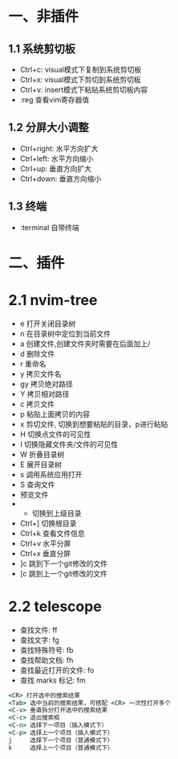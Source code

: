# 一、非插件

## 1.1 系统剪切板

- Ctrl+c: visual模式下复制到系统剪切板
- Ctrl+x: visual模式下剪切到系统剪切板
- Ctrl+v: insert模式下粘贴系统剪切板内容
- :reg 查看vim寄存器值


## 1.2 分屏大小调整

- Ctrl+right: 水平方向扩大
- Ctrl+left: 水平方向缩小
- Ctrl+up: 垂直方向扩大
- Ctrl+down: 垂直方向缩小


## 1.3 终端
- :terminal 自带终端


# 二、插件

# 2.1 nvim-tree

- <leader>e 打开关闭目录树
- <leader>n 在目录树中定位到当前文件
- a 创建文件,创建文件夹时需要在后面加上/
- d 删除文件
- r 重命名
- y 拷贝文件名
- gy 拷贝绝对路径
- Y 拷贝相对路径
- c 拷贝文件
- p 粘贴上面拷贝的内容
- x 剪切文件, 切换到想要粘贴的目录，p进行粘贴
- H 切换点文件的可见性
- I 切换隐藏文件夹/文件的可见性
- W 折叠目录树
- E 展开目录树
- s 调用系统应用打开
- S 查询文件
- <Tab> 预览文件
- - 切换到上级目录
- Ctrl+] 切换根目录
- Ctrl+k 查看文件信息
- Ctrl+v 水平分屏
- Ctrl+x 垂直分屏
- ]c 跳到下一个git修改的文件
- [c 跳到上一个git修改的文件



# 2.2 telescope

- 查找文件: <leader>ff
- 查找文字: <leader>fg
- 查找特殊符号: <leader>fb
- 查找帮助文档: <leader>fh
- 查找最近打开的文件: <leader>fo
- 查找 marks 标记: <leader>fm

```cmd
<CR> 打开选中的搜索结果
<Tab> 选中当前的搜索结果，可搭配 <CR> 一次性打开多个
<C-v> 垂直拆分打开选中的搜索结果
<C-c> 退出搜索框
<C-n> 选择下一项目（插入模式下）
<C-p> 选择上一个项目（插入模式下）
j     选择下一个项目（普通模式下）
k     选择上一个项目（普通模式下）
```
